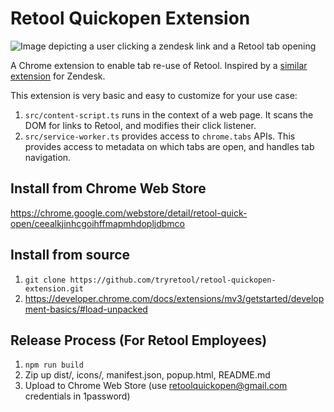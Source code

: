 # Retool Quickopen Extension

![Image depicting a user clicking a zendesk link and a Retool tab opening](https://i.ibb.co/bbHf6KR/Screenshot-2023-07-07-at-10-44-04-AM.png)

A Chrome extension to enable tab re-use of Retool. Inspired by a [similar extension](https://chrome.google.com/webstore/detail/zendesk-quicktab/moiloihigegdbekeabannnkibekfnekf) for Zendesk.

This extension is very basic and easy to customize for your use case:

1. `src/content-script.ts` runs in the context of a web page. It scans the DOM for links to Retool, and modifies their click listener.
2. `src/service-worker.ts` provides access to `chrome.tabs` APIs. This provides access to metadata on which tabs are open, and handles tab navigation.

## Install from Chrome Web Store

https://chrome.google.com/webstore/detail/retool-quick-open/ceealkjinhcgoihffmapmhdopljdbmco

## Install from source

1. `git clone https://github.com/tryretool/retool-quickopen-extension.git`
2. https://developer.chrome.com/docs/extensions/mv3/getstarted/development-basics/#load-unpacked

## Release Process (For Retool Employees)

1. `npm run build`
2. Zip up dist/, icons/, manifest.json, popup.html, README.md
3. Upload to Chrome Web Store (use retoolquickopen@gmail.com credentials in 1password)
